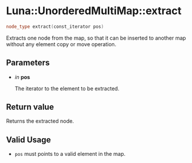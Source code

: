 # Luna::UnorderedMultiMap::extract

```c++
node_type extract(const_iterator pos)
```

Extracts one node from the map, so that it can be inserted to another map without any element copy or move operation. 



## Parameters
* *in* **pos**

    The iterator to the element to be extracted. 

## Return value
Returns the extracted node. 

## Valid Usage
* `pos` must points to a valid element in the map. 

